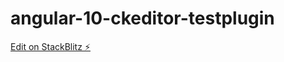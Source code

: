 # angular-10-ckeditor-testplugin

[Edit on StackBlitz ⚡️](https://stackblitz.com/edit/angular-10-ckeditor-fchy2j)
